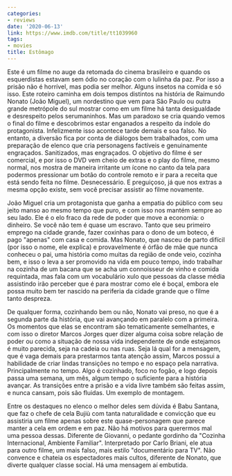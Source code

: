 ```yaml
---
categories:
- reviews
date: '2020-06-13'
link: https://www.imdb.com/title/tt1039960
tags:
- movies
title: Estômago
---
```


Este é um filme no auge da retomada do cinema brasileiro e quando os esquerdistas estavam sem ódio no coração com o lulinha da paz. Por isso a prisão não é horrível, mas podia ser melhor. Alguns insetos na comida e só isso. Este roteiro caminha em dois tempos distintos na história de Raimundo Nonato (João Miguel), um nordestino que vem para São Paulo ou outra grande metrópole do sul mostrar como em um filme há tanta desigualdade e desrespeito pelos serumaninhos. Mas um paradoxo se cria quando vemos o final do filme e descobrimos estar enganados a respeito da índole do protagonista. Infelizmente isso acontece tarde demais e soa falso. No entanto, a diversão fica por conta de diálogos bem trabalhados, com uma preparação de elenco que cria personagens factíveis e genuinamente engraçados. Sanitizados, mas engraçados. O objetivo do filme é ser comercial, e por isso o DVD vem cheio de extras e o play do filme, mesmo normal, nos mostra de maneira irritante um ícone no canto da tela para podermos pressionar um botão do controle remoto e ir para a receita que está sendo feita no filme. Desnecessário. E preguiçoso, já que nos extras a mesma opção existe, sem você precisar assistir ao filme novamente.

João Miguel cria um protagonista que ganha a empatia do público com seu jeito manso ao mesmo tempo que puro, e com isso nos mantém sempre ao seu lado. Ele é o elo fraco da rede de poder que move a economia: o dinheiro. Se você não tem é quase um escravo. Tanto que seu primeiro emprego na cidade grande, fazer coxinhas para o dono de um boteco, é pago "apenas" com casa e comida. Mas Nonato, que nasceu de parto difícil (por isso o nome, ele explica) e provavelmente é órfão de mãe que nunca conheceu o pai, uma história como muitas da região de onde veio, cozinha bem, e isso o leva a ser promovido na vida em pouco tempo, indo trabalhar na cozinha de um bacana que se acha um connoisseur de vinho e comida requintada, mas fala com um vocabulário xulo que pessoas da classe média assistindo irão perceber que é para mostrar como ele é boçal, embora ele possa muito bem ter nascido na periferia da cidade grande que o filme tanto despreza.

De qualquer forma, cozinhando bem ou não, Nonato vai preso, no que é a segunda parte da história, que vai avançando em paralelo com a primeira. Os momentos que elas se encontram são tematicamente semelhantes, e com isso o diretor Marcos Jorges quer dizer alguma coisa sobre relação de poder ou como a situação de nossa vida independente de onde estejamos é muito parecida, seja na cadeia ou nas ruas. Seja lá qual for a mensagem, que é vaga demais para prestarmos tanta atenção assim, Marcos possui a habilidade de criar lindas transições no tempo e no espaço pela narrativa. Principalmente no tempo. Algo é cozinhado, foco no fogão, e logo depois passa uma semana, um mês, algum tempo o suficiente para a história avançar. As transições entre a prisão e a vida livre também são feitas assim, e nunca cansam, pois são fluidas. Um exemplo de montagem.

Entre os destaques no elenco o melhor deles sem dúvida é Babu Santana, que faz o chefe de cela Bujiù com tanta naturalidade e convicção que eu assistiria um filme apenas sobre este quase-personagem que parece manter a cela em ordem e em paz. Não há motivos para querermos mal uma pessoa dessas. Diferente de Giovanni, o pedante gordinho da "Cozinha Internacional, Ambiente Familiar". Interpretado por Carlo Briani, ele atua para outro filme, um mais falso, mais estilo "documentário para TV". Não convence e chateia os espectadores mais cultos, diferente de Nonato, que diverte qualquer classe social. Há uma mensagem aí embutida.